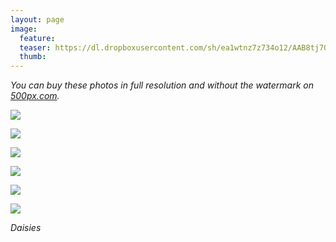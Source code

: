 ```yaml
---
layout: page
image:
  feature:
  teaser: https://dl.dropboxusercontent.com/sh/ea1wtnz7z734o12/AAB8tj7OCFsBvdRDfQGS_8k6a/luontokuvat/kes%C3%A4/5/DSC10915-245px.jpg
  thumb:
---
```


*You can buy these photos in full resolution and without the watermark on [500px.com](https://500px.com/minimuutticom/galleries/daisies).*

[![](https://dl.dropboxusercontent.com/sh/ea1wtnz7z734o12/AAArniIKoorzFvsNIlLBeYExa/luontokuvat/kes%C3%A4/5/DSC10034-800px.jpg)](https://dl.dropboxusercontent.com/sh/ea1wtnz7z734o12/AAD-tkC-n5g72zYXN3nqZuEKa/luontokuvat/kes%C3%A4/5/DSC10034.jpg)

[![](https://dl.dropboxusercontent.com/sh/ea1wtnz7z734o12/AAAYefc4tZaxIqOQ8rq0Kpcxa/luontokuvat/kes%C3%A4/5/DSC10037-800px.jpg)](https://dl.dropboxusercontent.com/sh/ea1wtnz7z734o12/AAADWwJp2sohutrLUWMNPlF_a/luontokuvat/kes%C3%A4/5/DSC10037.jpg)

[![](https://dl.dropboxusercontent.com/sh/ea1wtnz7z734o12/AADZiQ6ZyTn_qiB5aDGCW_6ha/luontokuvat/kes%C3%A4/5/DSC10904-800px.jpg)](https://dl.dropboxusercontent.com/sh/ea1wtnz7z734o12/AACBuG4jxEWRws4nD4YF3Fnga/luontokuvat/kes%C3%A4/5/DSC10904.jpg)

[![](https://dl.dropboxusercontent.com/sh/ea1wtnz7z734o12/AAAkL-U5ITDXgR7Geqo07SeMa/luontokuvat/kes%C3%A4/5/DSC10912-800px.jpg)](https://dl.dropboxusercontent.com/sh/ea1wtnz7z734o12/AAATGHF9YP7J3NKW3GUDOmtia/luontokuvat/kes%C3%A4/5/DSC10912.jpg)

[![](https://dl.dropboxusercontent.com/sh/ea1wtnz7z734o12/AADSefQsjcdaGKNEeiQd37-ea/luontokuvat/kes%C3%A4/5/DSC10915-800px.jpg)](https://dl.dropboxusercontent.com/sh/ea1wtnz7z734o12/AAC2Np7V-PyumotXXEuQNiPza/luontokuvat/kes%C3%A4/5/DSC10915.jpg)

[![](https://dl.dropboxusercontent.com/sh/ea1wtnz7z734o12/AABdxgR8wpEAkggGfBwxf9exa/luontokuvat/kes%C3%A4/5/DSC10917-800px.jpg)](https://dl.dropboxusercontent.com/sh/ea1wtnz7z734o12/AAAoOiNWSsC6BEQXnYdPd4DQa/luontokuvat/kes%C3%A4/5/DSC10917.jpg)

*Daisies*
